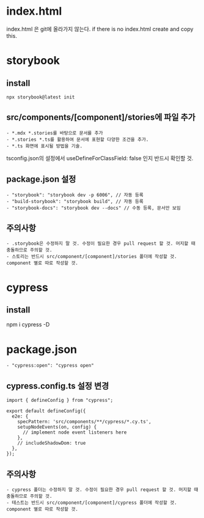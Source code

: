 # index.html
index.html 은 git에 올라가지 않는다.
if there is no index.html create and copy this.


<!DOCTYPE html>
<html lang="en">
<head>
    <meta charset="UTF-8">
    <meta name="viewport" content="width=device-width, initial-scale=1.0">
    <title>My LitElement Project</title>
</head>
<body>
  <script type="module" src="dist/my-components.es.js"></script>
</body>
</html>



# storybook
## install
```
npx storybook@latest init
```

## src/components/[component]/stories에 파일 추가
    - *.mdx *.stories를 바탕으로 문서를 추가
    - *.stories *.ts를 활용하여 문서에 표현할 다양한 조건을 추가.
    - *.ts 화면에 표시될 방법을 기술.

tsconfig.json의 설정에서 useDefineForClassField: false 인지 반드시 확인할 것.

## package.json 설정
    - "storybook": "storybook dev -p 6006", // 자동 등록
    - "build-storybook": "storybook build", // 자동 등록
    - "storybook-docs": "storybook dev --docs" // 수동 등록, 문서만 보임


## 주의사항
    - .storybook은 수정하지 말 것. 수정이 필요한 경우 pull request 할 것. 머지할 때 충돌하므로 주의할 것.
    - 스토리는 반드시 src/component/[component]/stories 폴더에 작성할 것. component 별로 따로 작성할 것.


# cypress
## install
npm i cypress -D


# package.json
    - "cypress:open": "cypress open"


## cypress.config.ts 설정 변경
```
import { defineConfig } from "cypress";

export default defineConfig({
  e2e: {
    specPattern: 'src/components/**/cypress/*.cy.ts',
    setupNodeEvents(on, config) {
      // implement node event listeners here
    },
    // includeShadowDom: true
  },
});
```

## 주의사항
    - cypress 폴더는 수정하지 말 것. 수정이 필요한 경우 pull request 할 것. 머지할 때 충돌하므로 주의할 것.
    - 테스트는 반드시 src/component/[component]/cypress 폴더에 작성할 것. component 별로 따로 작성할 것.